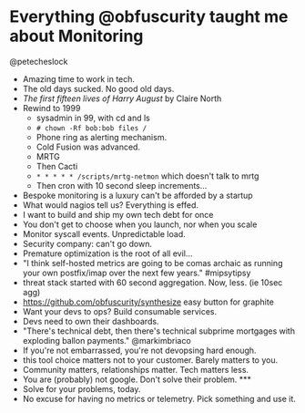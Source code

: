 # Everything @obfuscurity taught me about Monitoring

@petecheslock

* Amazing time to work in tech.
* The old days sucked.  No good old days.
* _The first fifteen lives of Harry August_ by Claire North
* Rewind to 1999
    * sysadmin in 99, with cd and ls
    * `# chown -Rf bob:bob files /`
    * Phone ring as alerting mechanism.
    * Cold Fusion was advanced.
    * MRTG
    * Then Cacti
    * `* * * * * /scripts/mrtg-netmon` which doesn't talk to mrtg
    * Then cron with 10 second sleep increments...
* Bespoke monitoring is a luxury can't be afforded by a startup
* What would nagios tell us?  Everything is effed.
* I want to build and ship my own tech debt for once
* You don't get to choose when you launch, nor when you scale
* Monitor syscall events.  Unpredictable load.
* Security company: can't go down.
* Premature optimization is the root of all evil...
* "I think self-hosted metrics are going to be comas archaic as running your own
  postfix/imap over the next few years." #mipsytipsy
* threat stack started with 60 second aggregation.  Now, less. (ie 10sec agg)
* https://github.com/obfuscurity/synthesize easy button for graphite
* Want your devs to ops?  Build consumable services.
* Devs need to own their dashboards.
* "There's technical debt, then there's technical subprime mortgages with
  exploding ballon payments." @markimbriaco
* If you're not embarrassed, you're not devopsing hard enough.
* this tool choice matters not to your customer.  Barely matters to you.
* Community matters, relationships matter.  Tech matters less.
* You are (probably) not google.  Don't solve their problem. ***
* Solve for your problems, today.
* No excuse for having no metrics or telemetry.  Pick something and use it.
